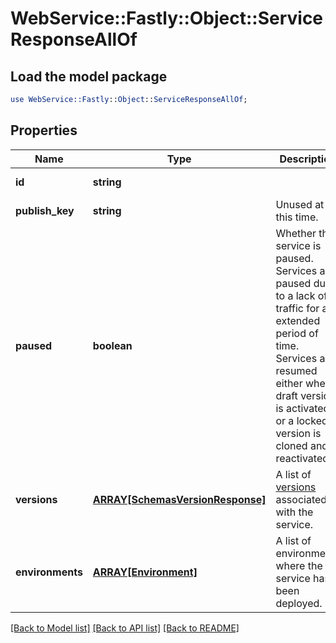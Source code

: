# WebService::Fastly::Object::ServiceResponseAllOf

## Load the model package
```perl
use WebService::Fastly::Object::ServiceResponseAllOf;
```

## Properties
Name | Type | Description | Notes
------------ | ------------- | ------------- | -------------
**id** | **string** |  | [optional] [readonly] 
**publish_key** | **string** | Unused at this time. | [optional] 
**paused** | **boolean** | Whether the service is paused. Services are paused due to a lack of traffic for an extended period of time. Services are resumed either when a draft version is activated or a locked version is cloned and reactivated. | [optional] 
**versions** | [**ARRAY[SchemasVersionResponse]**](SchemasVersionResponse.md) | A list of [versions](https://www.fastly.com/documentation/reference/api/services/version/) associated with the service. | [optional] 
**environments** | [**ARRAY[Environment]**](Environment.md) | A list of environments where the service has been deployed. | [optional] 

[[Back to Model list]](../README.md#documentation-for-models) [[Back to API list]](../README.md#documentation-for-api-endpoints) [[Back to README]](../README.md)



